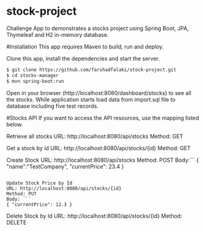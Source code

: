 # stock-project
Challenge App to demonstrates a stocks project using Spring Boot, JPA, Thymeleaf and H2 in-memory database.

#Installation
This app requires Maven to build, run and deploy.

Clone this app, install the dependencies and start the server.
```sh
$ git clone https://github.com/farshadfalaki/stock-project.git
$ cd stocks-manager
$ mvn spring-boot:run
```
Open in your browser (http://localhost:8080/dashboard/stocks) to see all the stocks.
While application starts load data from import.sql file to database including five test records.

#Stocks API
If you want to access the API resources, use the mapping listed below.

Retrieve all stocks
URL: http://localhost:8080/api/stocks
Method: GET

Get a stock by id
URL: http://localhost:8080/api/stocks/{id}
Method: GET

Create Stock
URL: http://localhost:8080/api/stocks
Method: POST
Body:``` 
{ "name":"TestCompany", "currentPrice": 23.4 }
```

Update Stock Price by Id
URL: http://localhost:8080/api/stocks/{id}
Method: PUT
Body: ```
{ "currentPrice": 12.3 }
```

Delete Stock by Id
URL: http://localhost:8080/api/stocks/{id}
Method: DELETE
